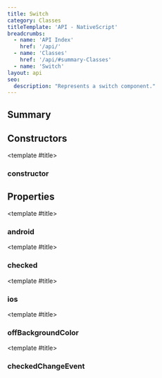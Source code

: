 ```yaml
---
title: Switch
category: Classes
titleTemplate: 'API - NativeScript'
breadcrumbs: 
  - name: 'API Index'
    href: '/api/'
  - name: 'Classes'
    href: '/api/#summary-Classes'
  - name: 'Switch'
layout: api
seo:
  description: "Represents a switch component."
---
```


<!-- This page is auto generated, do not edit manually. -->
<!-- Run "yarn generate:api-docs" to regenerate -->

<script setup lang="ts">
  import { provide } from "vue";
  import API_DATA from "./Switch.data.json";
  
  provide('API_DATA', API_DATA);
</script>

<APIRefHierarchy v-once />

<APIRefComment commentBase64="eyJibG9ja1RhZ3MiOltdLCJtb2RpZmllclRhZ3MiOnt9LCJzdW1tYXJ5IjpbeyJraW5kIjoidGV4dCIsInRleHQiOiJSZXByZXNlbnRzIGEgc3dpdGNoIGNvbXBvbmVudC4ifV19" v-once />

## <Heading ignore>Summary</Heading>

<APIRefSummary v-once />

## Constructors

<div class="">

<APIRef for="26697" v-once>

<template #title>

### constructor

</template>

</APIRef>

</div>

## Properties

<div class="">

<APIRef for="26699" v-once>

<template #title>

### android

</template>

</APIRef>

</div>

<div class="">

<APIRef for="26701" v-once>

<template #title>

### checked

</template>

</APIRef>

</div>

<div class="">

<APIRef for="26700" v-once>

<template #title>

### ios

</template>

</APIRef>

</div>

<div class="">

<APIRef for="26702" v-once>

<template #title>

### offBackgroundColor

</template>

</APIRef>

</div>

<div class="isPublic isStatic">

<APIRef for="26617" v-once>

<template #title>

### checkedChangeEvent

</template>

</APIRef>

</div>
